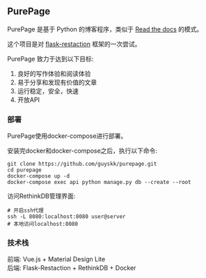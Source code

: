 ## PurePage

PurePage 是基于 Python 的博客程序，类似于 [Read the docs](https://readthedocs.org/) 的模式。

这个项目是对 [flask-restaction](https://github.com/guyskk/flask-restaction) 框架的一次尝试。

PurePage 致力于达到以下目标:

1. 良好的写作体验和阅读体验
2. 易于分享和发现有价值的文章
3. 运行稳定，安全，快速
4. 开放API

### 部署

PurePage使用docker-compose进行部署。

安装完docker和docker-compose之后，执行以下命令:

    git clone https://github.com/guyskk/purepage.git
    cd purepage
    docker-compose up -d
    docker-compose exec api python manage.py db --create --root

访问RethinkDB管理界面:

    # 开启ssh代理
    ssh -L 8080:localhost:8080 user@server
    # 本地访问localhost:8080

### 技术栈

前端: Vue.js + Material Design Lite  
后端: Flask-Restaction + RethinkDB + Docker  
